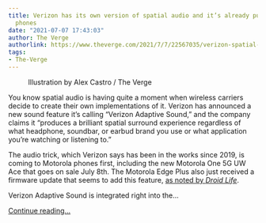 ```yaml
---
title: Verizon has its own version of spatial audio and it’s already pushing it on
  phones
date: "2021-07-07 17:43:03"
author: The Verge
authorlink: https://www.theverge.com/2021/7/7/22567035/verizon-spatial-audio-adaptive-sound-motorola
tags:
- The-Verge
---
```

<figure>
      <img alt="" src="https://cdn.vox-cdn.com/thumbor/XdA7Nx_txiaOx-y7u2tg4yvul0g=/0x0:2040x1360/1310x873/cdn.vox-cdn.com/uploads/chorus_image/image/69552002/acastro_200109_1777_verizon_0001.0.0.jpg" />
        <figcaption>Illustration by Alex Castro / The Verge</figcaption>
    </figure>

  <p id="h7fivc">You know spatial audio is having quite a moment when wireless carriers decide to create their own implementations of it. Verizon has announced a new sound feature it’s calling “Verizon Adaptive Sound,” and the company claims it “produces a brilliant spatial surround experience regardless of what headphone, soundbar, or earbud brand you use or what application you’re watching or listening to.” </p>
<p id="QNuXwO">The audio trick, which Verizon says has been in the works since 2019, is coming to Motorola phones first, including the new Motorola One 5G UW Ace that goes on sale July 8th. The Motorola Edge Plus also just received a firmware update that seems to add this feature, <a href="https://www.droid-life.com/2021/07/05/motorola-edge-update-adds-something-called-verizon-adaptive-sound/">as noted by <em>Droid Life</em></a>. </p>
<p id="R6jFwE">Verizon Adaptive Sound is integrated right into the...</p>
  <p>
    <a href="https://www.theverge.com/2021/7/7/22567035/verizon-spatial-audio-adaptive-sound-motorola">Continue reading&hellip;</a>
  </p>